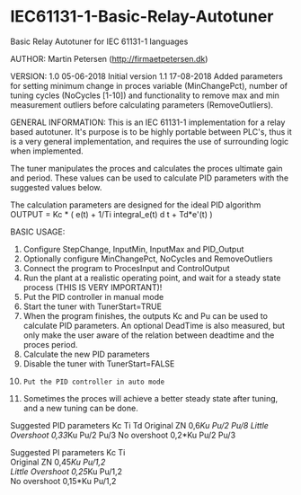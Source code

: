# IEC61131-1-Basic-Relay-Autotuner
Basic Relay Autotuner for IEC 61131-1 languages

AUTHOR:
Martin Petersen (http://firmaetpetersen.dk)

VERSION: 
1.0	05-06-2018	Initial version
1.1	17-08-2018	Added parameters for setting minimum change in proces variable (MinChangePct), number of tuning cycles (NoCycles [1-10]) and functionality to remove max and min measurement outliers before calculating parameters (RemoveOutliers).

GENERAL INFORMATION:
This is an IEC 61131-1 implementation for a relay based autotuner. It's purpose is to be highly portable between PLC's,
thus it is a very general implementation, and requires the use of surrounding logic when implemented.

The tuner manipulates the proces and calculates the proces ultimate gain and period. These values can be used to calculate
PID parameters with the suggested values below.

The calculation parameters are designed for the ideal PID algorithm 
	OUTPUT = Kc * ( e(t) + 1/Ti integral_e(t) d t + Td*e'(t) )

BASIC USAGE:
 
1) 	Configure StepChange, InputMin, InputMax and PID_Output
2)	Optionally configure MinChangePct, NoCycles and RemoveOutliers
3) 	Connect the program to ProcesInput and ControlOutput
4) 	Run the plant at a realistic operating point, and wait for a steady state process (THIS IS VERY IMPORTANT)!
5) 	Put the PID controller in manual mode
6) 	Start the tuner with TunerStart=TRUE
7) 	When the program finishes, the outputs Kc and Pu can be used to calculate PID parameters. 
   	An optional DeadTime is also measured, but only make the user aware of the relation between deadtime and the proces period.
8) 	Calculate the new PID parameters
9) 	Disable the tuner with TunerStart=FALSE
10) 	Put the PID controller in auto mode
11)	Sometimes the proces will achieve a better steady state after tuning, and a new tuning can be done.

Suggested PID parameters
				          Kc		Ti		Td
Original ZN		    0,6*Ku		Pu/2		Pu/8
Little Overshoot	0,33*Ku		Pu/2		Pu/3
No overshoot		  0,2*Ku		Pu/2		Pu/3

Suggested PI parameters
				          Kc		Ti		
Original ZN		    0,45*Ku		Pu/1,2	
Little Overshoot	0,25*Ku		Pu/1,2	
No overshoot		  0,15*Ku		Pu/1,2
